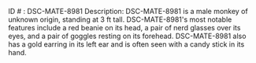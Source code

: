 ID # : DSC-MATE-8981
Description: DSC-MATE-8981 is a male monkey of unknown origin, standing at 3 ft tall. DSC-MATE-8981's most notable features include a red beanie on its head, a pair of nerd glasses over its eyes, and a pair of goggles resting on its forehead. DSC-MATE-8981 also has a gold earring in its left ear and is often seen with a candy stick in its hand.